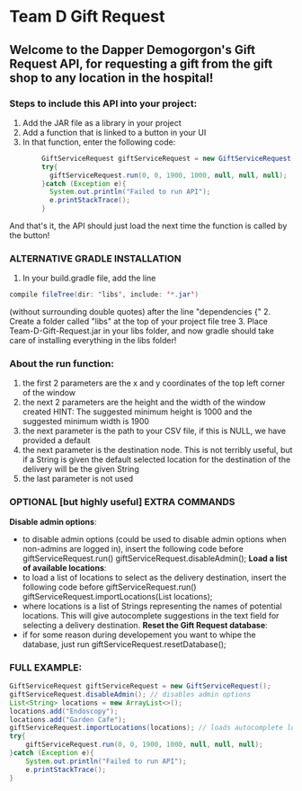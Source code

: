 # Team D Gift Request 
## Welcome to the Dapper Demogorgon's Gift Request API, for requesting a gift from the gift shop to any location in the hospital!
### Steps to include this API into your project:
1) Add the JAR file as a library in your project
2) Add a function that is linked to a button in your UI
3) In that function, enter the following code:
```java
        GiftServiceRequest giftServiceRequest = new GiftServiceRequest();
        try{
          giftServiceRequest.run(0, 0, 1900, 1000, null, null, null);
        }catch (Exception e){
          System.out.println("Failed to run API");
          e.printStackTrace();
        }
```
        
And that's it, the API should just load the next time the function is called by the button!
### ALTERNATIVE GRADLE INSTALLATION 

1. In your build.gradle file, add the line 
```java
compile fileTree(dir: 'libs', include: '*.jar')
``` 
(without surrounding double quotes) after the line "dependencies {"
2. Create a folder called "libs" at the top of your project file tree
3. Place Team-D-Gift-Request.jar in your libs folder, and now gradle should take care of installing everything in the libs folder!

### About the run function:
1. the first 2 parameters are the x and y coordinates of the top left corner of the window
2. the next 2 parameters are the height and the width of the window created
    HINT: The suggested minimum height is 1000 and the suggested minimum width is 1900
3. the next parameter is the path to your CSV file, if this is NULL, we have provided a default
4. the next parameter is the destination node. This is not terribly useful, but if a String is given the default selected location for the destination
    of the delivery will be the given String
5. the last parameter is not used

### OPTIONAL [but highly useful] EXTRA COMMANDS 
**Disable admin options**:
- to disable admin options (could be used to disable admin options when non-admins are logged in), insert the following code before giftServiceRequest.run()
    giftServiceRequest.disableAdmin();
**Load a list of available locations**:
- to load a list of locations to select as the delivery destination, insert the following code before giftServiceRequest.run()
    giftServiceRequest.importLocations(List<String> locations);
- where locations is a list of Strings representing the names of potential locations. This will give autocomplete suggestions in the text field
    for selecting a delivery destination.
**Reset the Gift Request database**:
- if for some reason during developement you want to whipe the database, just run
    giftServiceRequest.resetDatabase();

### FULL EXAMPLE:
```java
GiftServiceRequest giftServiceRequest = new GiftServiceRequest();
giftServiceRequest.disableAdmin(); // disables admin options
List<String> locations = new ArrayList<>();
locations.add("Endoscopy");
locations.add("Garden Cafe");
giftServiceRequest.importLocations(locations); // loads autocomplete locations
try{
    giftServiceRequest.run(0, 0, 1900, 1000, null, null, null);
}catch (Exception e){
    System.out.println("Failed to run API");
    e.printStackTrace();
}
```
